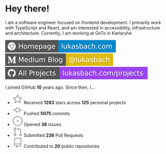 # Hey there!

I am a software engineer focused on frontend development. I primarily work with TypeScript and React, and am interested in accessibility, infrastructure and architecture. Currently, I am working at GoTo in Karlsruhe.

[![Homepage](./icons/homepage.svg)](https://lukasbach.com)
[![Medium Blog](./icons/medium.svg)](https://medium.com/@lukasbach)
[![My Projects](./icons/projects.svg)](https://lukasbach.com/projects)

I joined GitHub **10** years ago. Since then, I...

- ![](./icons/star.svg) Received **1283** stars across **125** personal projects
- ![](./icons/commit.svg) Pushed **5075** commits
- ![](./icons/issues.svg) Opened **38** issues
- ![](./icons/pr.svg) Submitted **236** Pull Requests
- ![](./icons/repo.svg) Contributed to **20** public repositories
